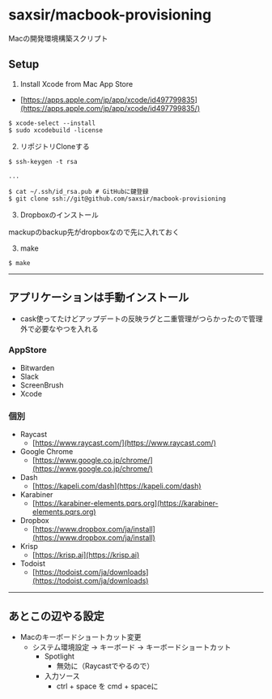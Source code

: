 saxsir/macbook-provisioning
===

Macの開発環境構築スクリプト

## Setup


1. Install Xcode from Mac App Store
  - [https://apps.apple.com/jp/app/xcode/id497799835](https://apps.apple.com/jp/app/xcode/id497799835/)

```
$ xcode-select --install
$ sudo xcodebuild -license
```

2. リポジトリCloneする

```
$ ssh-keygen -t rsa

...

$ cat ~/.ssh/id_rsa.pub # GitHubに鍵登録
$ git clone ssh://git@github.com/saxsir/macbook-provisioning
```

3. Dropboxのインストール

mackupのbackup先がdropboxなので先に入れておく

3. make

```
$ make
```

---
## アプリケーションは手動インストール

* cask使ってたけどアップデートの反映ラグと二重管理がつらかったので管理外で必要なやつを入れる

### AppStore

- Bitwarden
- Slack
- ScreenBrush
- Xcode

### 個別

- Raycast
  - [https://www.raycast.com/](https://www.raycast.com/)
- Google Chrome
  - [https://www.google.co.jp/chrome/](https://www.google.co.jp/chrome/)
- Dash
  - [https://kapeli.com/dash](https://kapeli.com/dash)
- Karabiner
  -  [https://karabiner-elements.pqrs.org](https://karabiner-elements.pqrs.org)
- Dropbox
  - [https://www.dropbox.com/ja/install](https://www.dropbox.com/ja/install)
- Krisp
  - [https://krisp.ai](https://krisp.ai)
- Todoist
  - [https://todoist.com/ja/downloads](https://todoist.com/ja/downloads)

---

## あとこの辺やる設定

- Macのキーボードショートカット変更
    - システム環境設定 → キーボード → キーボードショートカット
        - Spotlight
            - 無効に（Raycastでやるので）
        - 入力ソース
            - ctrl + space を cmd + spaceに  

